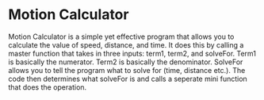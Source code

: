# Motion Calculator

Motion Calculator is a simple yet effective program that allows you to calculate the value of speed, distance, and time. It does this by calling a master function that takes in three inputs: term1, term2, and solveFor. Term1 is basically the numerator. Term2 is basically the denominator. SolveFor allows you to tell the program what to solve for (time, distance etc.). The code then determines what solveFor is and calls a seperate mini function that does the operation. 
